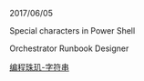 
2017/06/05


Special characters in Power Shell 


Orchestrator Runbook Designer

[编程珠玑-字符串](http://blog.csdn.net/tianshuai1111/article/details/7606788)
